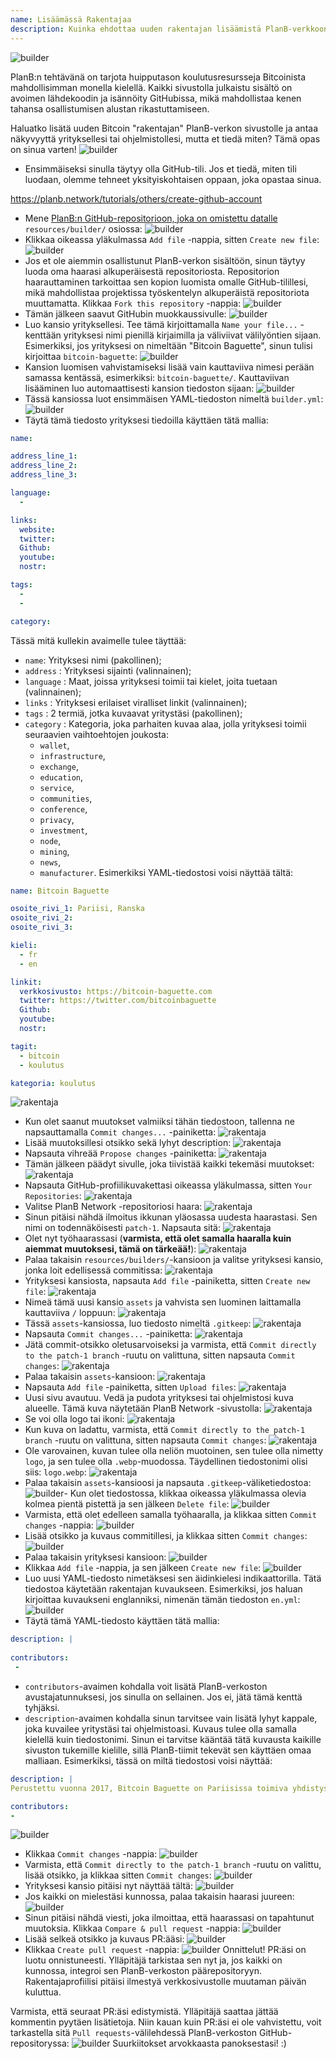 ```yaml
---
name: Lisäämässä Rakentajaa
description: Kuinka ehdottaa uuden rakentajan lisäämistä PlanB-verkkoon?
---
```

![builder](assets/cover.webp)

PlanB:n tehtävänä on tarjota huipputason koulutusresursseja Bitcoinista mahdollisimman monella kielellä. Kaikki sivustolla julkaistu sisältö on avoimen lähdekoodin ja isännöity GitHubissa, mikä mahdollistaa kenen tahansa osallistumisen alustan rikastuttamiseen.

Haluatko lisätä uuden Bitcoin "rakentajan" PlanB-verkon sivustolle ja antaa näkyvyyttä yrityksellesi tai ohjelmistollesi, mutta et tiedä miten? Tämä opas on sinua varten!
![builder](assets/01.webp)
- Ensimmäiseksi sinulla täytyy olla GitHub-tili. Jos et tiedä, miten tili luodaan, olemme tehneet yksityiskohtaisen oppaan, joka opastaa sinua.

https://planb.network/tutorials/others/create-github-account


- Mene [PlanB:n GitHub-repositorioon, joka on omistettu datalle](https://github.com/PlanB-Network/bitcoin-educational-content/tree/dev/resources/builders) `resources/builder/` osiossa:
![builder](assets/02.webp)
- Klikkaa oikeassa yläkulmassa `Add file` -nappia, sitten `Create new file`:
![builder](assets/03.webp)
- Jos et ole aiemmin osallistunut PlanB-verkon sisältöön, sinun täytyy luoda oma haarasi alkuperäisestä repositoriosta. Repositorion haarauttaminen tarkoittaa sen kopion luomista omalle GitHub-tilillesi, mikä mahdollistaa projektissa työskentelyn alkuperäistä repositoriota muuttamatta. Klikkaa `Fork this repository` -nappia:
![builder](assets/04.webp)
- Tämän jälkeen saavut GitHubin muokkaussivulle:
![builder](assets/05.webp)
- Luo kansio yrityksellesi. Tee tämä kirjoittamalla `Name your file...` -kenttään yrityksesi nimi pienillä kirjaimilla ja väliviivat välilyöntien sijaan. Esimerkiksi, jos yrityksesi on nimeltään "Bitcoin Baguette", sinun tulisi kirjoittaa `bitcoin-baguette`:
![builder](assets/06.webp)
- Kansion luomisen vahvistamiseksi lisää vain kauttaviiva nimesi perään samassa kentässä, esimerkiksi: `bitcoin-baguette/`. Kauttaviivan lisääminen luo automaattisesti kansion tiedoston sijaan:
![builder](assets/07.webp)
- Tässä kansiossa luot ensimmäisen YAML-tiedoston nimeltä `builder.yml`:
![builder](assets/08.webp)
- Täytä tämä tiedosto yrityksesi tiedoilla käyttäen tätä mallia:

```yaml
name:

address_line_1:
address_line_2:
address_line_3: 

language:
  - 

links:
  website:
  twitter:
  Github:
  youtube:
  nostr:

tags:
  - 
  - 

category:
```

Tässä mitä kullekin avaimelle tulee täyttää:
- `name`: Yrityksesi nimi (pakollinen);
- `address` : Yrityksesi sijainti (valinnainen);
- `language` : Maat, joissa yrityksesi toimii tai kielet, joita tuetaan (valinnainen);
- `links` : Yrityksesi erilaiset viralliset linkit (valinnainen);
- `tags` : 2 termiä, jotka kuvaavat yritystäsi (pakollinen);
- `category` : Kategoria, joka parhaiten kuvaa alaa, jolla yrityksesi toimii seuraavien vaihtoehtojen joukosta:
	- `wallet`,
	- `infrastructure`,
	- `exchange`,
	- `education`,
	- `service`,
	- `communities`,
	- `conference`,
	- `privacy`,
	- `investment`,
	- `node`,
	- `mining`,
	- `news`,
	- `manufacturer`.
Esimerkiksi YAML-tiedostosi voisi näyttää tältä:
```yaml
name: Bitcoin Baguette

osoite_rivi_1: Pariisi, Ranska
osoite_rivi_2:
osoite_rivi_3:

kieli:
  - fr
  - en

linkit:
  verkkosivusto: https://bitcoin-baguette.com
  twitter: https://twitter.com/bitcoinbaguette
  Github:
  youtube:
  nostr:

tagit:
  - bitcoin
  - koulutus

kategoria: koulutus
```

![rakentaja](assets/09.webp)
- Kun olet saanut muutokset valmiiksi tähän tiedostoon, tallenna ne napsauttamalla `Commit changes...` -painiketta:
![rakentaja](assets/10.webp)
- Lisää muutoksillesi otsikko sekä lyhyt description:
![rakentaja](assets/11.webp)
- Napsauta vihreää `Propose changes` -painiketta:
![rakentaja](assets/12.webp)
- Tämän jälkeen päädyt sivulle, joka tiivistää kaikki tekemäsi muutokset:
![rakentaja](assets/13.webp)
- Napsauta GitHub-profiilikuvakettasi oikeassa yläkulmassa, sitten `Your Repositories`:
![rakentaja](assets/14.webp)
- Valitse PlanB Network -repositoriosi haara:
![rakentaja](assets/15.webp)
- Sinun pitäisi nähdä ilmoitus ikkunan yläosassa uudesta haarastasi. Sen nimi on todennäköisesti `patch-1`. Napsauta sitä:
![rakentaja](assets/16.webp)
- Olet nyt työhaarassasi (**varmista, että olet samalla haaralla kuin aiemmat muutoksesi, tämä on tärkeää!**):
![rakentaja](assets/17.webp)
- Palaa takaisin `resources/builders/`-kansioon ja valitse yrityksesi kansio, jonka loit edellisessä commitissa:
![rakentaja](assets/18.webp)
- Yrityksesi kansiosta, napsauta `Add file` -painiketta, sitten `Create new file`:
![rakentaja](assets/19.webp)
- Nimeä tämä uusi kansio `assets` ja vahvista sen luominen laittamalla kauttaviiva `/` loppuun:
![rakentaja](assets/20.webp)
- Tässä `assets`-kansiossa, luo tiedosto nimeltä `.gitkeep`:
![rakentaja](assets/21.webp)
- Napsauta `Commit changes...` -painiketta:
![rakentaja](assets/22.webp)
- Jätä commit-otsikko oletusarvoiseksi ja varmista, että `Commit directly to the patch-1 branch` -ruutu on valittuna, sitten napsauta `Commit changes`:
![rakentaja](assets/23.webp)
- Palaa takaisin `assets`-kansioon:
![rakentaja](assets/24.webp)
- Napsauta `Add file` -painiketta, sitten `Upload files`:
![rakentaja](assets/25.webp)
- Uusi sivu avautuu. Vedä ja pudota yrityksesi tai ohjelmistosi kuva alueelle. Tämä kuva näytetään PlanB Network -sivustolla:
![rakentaja](assets/26.webp)
- Se voi olla logo tai ikoni:
![rakentaja](assets/27.webp)
- Kun kuva on ladattu, varmista, että `Commit directly to the patch-1 branch` -ruutu on valittuna, sitten napsauta `Commit changes`:
![rakentaja](assets/28.webp)
- Ole varovainen, kuvan tulee olla neliön muotoinen, sen tulee olla nimetty `logo`, ja sen tulee olla `.webp`-muodossa. Täydellinen tiedostonimi olisi siis: `logo.webp`:
![rakentaja](assets/29.webp)
- Palaa takaisin `assets`-kansioosi ja napsauta `.gitkeep`-väliketiedostoa:
![builder](assets/30.webp)- Kun olet tiedostossa, klikkaa oikeassa yläkulmassa olevia kolmea pientä pistettä ja sen jälkeen `Delete file`:
![builder](assets/31.webp)
- Varmista, että olet edelleen samalla työhaaralla, ja klikkaa sitten `Commit changes` -nappia:
![builder](assets/32.webp)
- Lisää otsikko ja kuvaus commitillesi, ja klikkaa sitten `Commit changes`:
![builder](assets/33.webp)
- Palaa takaisin yrityksesi kansioon:
![builder](assets/34.webp)
- Klikkaa `Add file` -nappia, ja sen jälkeen `Create new file`:
![builder](assets/35.webp)
- Luo uusi YAML-tiedosto nimetäksesi sen äidinkielesi indikaattorilla. Tätä tiedostoa käytetään rakentajan kuvaukseen. Esimerkiksi, jos haluan kirjoittaa kuvaukseni englanniksi, nimenän tämän tiedoston `en.yml`:
![builder](assets/36.webp)
- Täytä tämä YAML-tiedosto käyttäen tätä mallia:
```yaml
description: |
 
contributors:
 - 
```

- `contributors`-avaimen kohdalla voit lisätä PlanB-verkoston avustajatunnuksesi, jos sinulla on sellainen. Jos ei, jätä tämä kenttä tyhjäksi.
- `description`-avaimen kohdalla sinun tarvitsee vain lisätä lyhyt kappale, joka kuvailee yritystäsi tai ohjelmistoasi. Kuvaus tulee olla samalla kielellä kuin tiedostonimi. Sinun ei tarvitse kääntää tätä kuvausta kaikille sivuston tukemille kielille, sillä PlanB-tiimit tekevät sen käyttäen omaa malliaan. Esimerkiksi, tässä on miltä tiedostosi voisi näyttää:
```yaml
description: |
Perustettu vuonna 2017, Bitcoin Baguette on Pariisissa toimiva yhdistys, joka on omistautunut järjestämään Bitcoin-tapaamisia ja teknisiä työpajoja. Tuomme yhteen innostuneita, asiantuntijoita ja uteliaita mieliä tutkimaan ja keskustelemaan Bitcoin-teknologian monimutkaisuuksista. Tapahtumamme tarjoavat alustan tiedon jakamiselle, verkostoitumiselle ja syvemmän ymmärryksen saavuttamiselle Bitcoinin sisäisestä toiminnasta. Liity meihin Bitcoin Baguetten pariin ollaksesi osa Pariisin Bitcoin-yhteisöä ja pysyäksesi ajan tasalla alan viimeisimmistä edistysaskeleista.

contributors:
- 
```
![builder](assets/37.webp)
- Klikkaa `Commit changes` -nappia:
![builder](assets/38.webp)
- Varmista, että `Commit directly to the patch-1 branch` -ruutu on valittu, lisää otsikko, ja klikkaa sitten `Commit changes`:
![builder](assets/39.webp)
- Yrityksesi kansio pitäisi nyt näyttää tältä:
![builder](assets/40.webp)
- Jos kaikki on mielestäsi kunnossa, palaa takaisin haarasi juureen:
![builder](assets/41.webp)
- Sinun pitäisi nähdä viesti, joka ilmoittaa, että haarassasi on tapahtunut muutoksia. Klikkaa `Compare & pull request` -nappia:
![builder](assets/42.webp)
- Lisää selkeä otsikko ja kuvaus PR:ääsi:
![builder](assets/43.webp)
- Klikkaa `Create pull request` -nappia:
![builder](assets/44.webp)
Onnittelut! PR:äsi on luotu onnistuneesti. Ylläpitäjä tarkistaa sen nyt ja, jos kaikki on kunnossa, integroi sen PlanB-verkoston päärepositoryyn. Rakentajaprofiilisi pitäisi ilmestyä verkkosivustolle muutaman päivän kuluttua.

Varmista, että seuraat PR:äsi edistymistä. Ylläpitäjä saattaa jättää kommentin pyytäen lisätietoja. Niin kauan kuin PR:äsi ei ole vahvistettu, voit tarkastella sitä `Pull requests`-välilehdessä PlanB-verkoston GitHub-repositoryssa:
![builder](assets/45.webp)
Suurkiitokset arvokkaasta panoksestasi! :)
